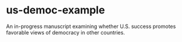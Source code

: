# us-democ-example
An in-progress manuscript examining whether U.S. success promotes favorable views of democracy in other countries. 

